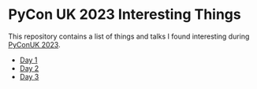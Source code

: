 # PyCon UK 2023 Interesting Things

This repository contains a list of things and talks I found interesting during [PyConUK 2023](https://2023.pyconuk.org/).

  * [Day 1](./day_1/README.md)
  * [Day 2](./day_2/README.md)
  * [Day 3](./day_3/README.md)
